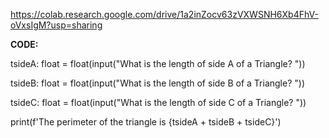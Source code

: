 
https://colab.research.google.com/drive/1a2inZocv63zVXWSNH6Xb4FhV-oVxsIgM?usp=sharing

**CODE:**

tsideA: float = float(input("What is the length of side A of a Triangle? "))

tsideB: float = float(input("What is the length of side B of a Triangle? "))

tsideC: float = float(input("What is the length of side C of a Triangle? "))

print(f'The perimeter of the triangle is {tsideA + tsideB + tsideC}')
